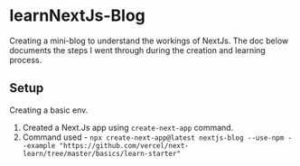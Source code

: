 # learnNextJs-Blog

Creating a mini-blog to understand the workings of NextJs.
The doc below documents the steps I went through during the creation and learning process.

## Setup

Creating a basic env.

1. Created a Next.Js app using `create-next-app` command.
2. Command used - `npx create-next-app@latest nextjs-blog --use-npm --example "https://github.com/vercel/next-learn/tree/master/basics/learn-starter"`
